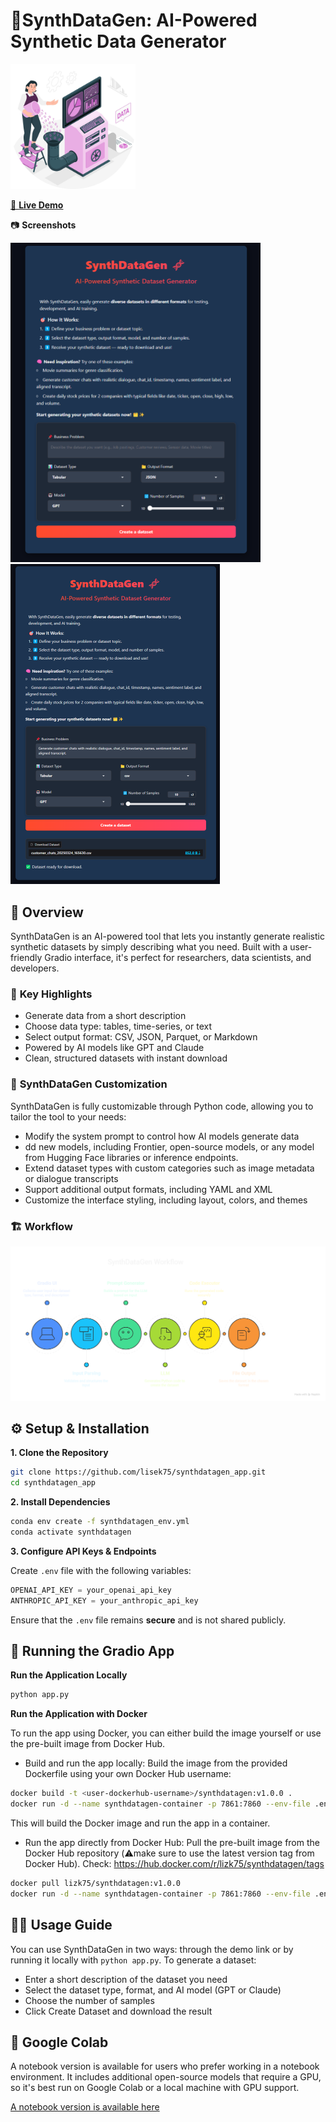# 🧬SynthDataGen: AI-Powered Synthetic Data Generator 

<img src="assets/logo.jpg" alt="DataSynth_logo" width="200">

<a href="https://huggingface.co/spaces/Lizk75/synthdatagen/">👀 <b>Live Demo</b></a>

📷 <b>Screenshots</b>

<a href="screenshot_1.png"><img src="assets/screenshot_1.png" width="400"></a>
<a href="screenshot_2.png"><img src="assets/screenshot_2.png" width="335"></a>


## 📖 Overview  
SynthDataGen is an AI-powered tool that lets you instantly generate realistic synthetic datasets by simply describing what you need. Built with a user-friendly Gradio interface, it's perfect for researchers, data scientists, and developers.

### 🔑 **Key Highlights**  
- Generate data from a short description
- Choose data type: tables, time-series, or text
- Select output format: CSV, JSON, Parquet, or Markdown
- Powered by AI models like GPT and Claude
- Clean, structured datasets with instant download

### 🔧 **SynthDataGen Customization**
SynthDataGen is fully customizable through Python code, allowing you to tailor the tool to your needs:
- Modify the system prompt to control how AI models generate data
- dd new models, including Frontier, open-source models, or any model from Hugging Face libraries or inference endpoints.
- Extend dataset types with custom categories such as image metadata or dialogue transcripts
- Support additional output formats, including YAML and XML
- Customize the interface styling, including layout, colors, and themes

### 🏗️ **Workflow** 

![SynthDataGen Workflow](https://github.com/lisek75/synthdatagen_app/blob/main/assets/synthdatagen_workflow.png?raw=true)


## ⚙️ Setup & Installation  

**1. Clone the Repository**  
```bash
git clone https://github.com/lisek75/synthdatagen_app.git
cd synthdatagen_app
```

**2. Install Dependencies**  

```bash
conda env create -f synthdatagen_env.yml 
conda activate synthdatagen
```
**3. Configure API Keys & Endpoints**

Create `.env` file with the following variables:
```python
OPENAI_API_KEY = your_openai_api_key
ANTHROPIC_API_KEY = your_anthropic_api_key
```
Ensure that the `.env` file remains **secure** and is not shared publicly.


## 🚀 Running the Gradio App  

**Run the Application Locally**  
```bash
python app.py
```

**Run the Application with Docker**  

To run the app using Docker, you can either build the image yourself or use the pre-built image from Docker Hub.

- Build and run the app locally:
Build the image from the provided Dockerfile using your own Docker Hub username:
```bash
docker build -t <user-dockerhub-username>/synthdatagen:v1.0.0 .
docker run -d --name synthdatagen-container -p 7861:7860 --env-file .env <user-dockerhub-username>/synthdatagen:v1.0.0
```
This will build the Docker image and run the app in a container.

- Run the app directly from Docker Hub:
Pull the pre-built image from the Docker Hub repository (⚠️make sure to use the latest version tag from Docker Hub).
Check: https://hub.docker.com/r/lizk75/synthdatagen/tags 

```bash
docker pull lizk75/synthdatagen:v1.0.0
docker run -d --name synthdatagen-container -p 7861:7860 --env-file .env lizk75/synthdatagen:v1.0.0
```


## 🧑‍💻 Usage Guide  
You can use SynthDataGen in two ways: through the demo link or by running it locally with `python app.py`.
To generate a dataset:
- Enter a short description of the dataset you need
- Select the dataset type, format, and AI model (GPT or Claude)
- Choose the number of samples
- Click Create Dataset and download the result


## 📓 Google Colab
A notebook version is available for users who prefer working in a notebook environment. It includes additional open-source models that require a GPU, so it's best run on Google Colab or a local machine with GPU support.

[A notebook version is available here](https://github.com/lisek75/nlp_llms_notebook/blob/main/07_data_generator.ipynb)


